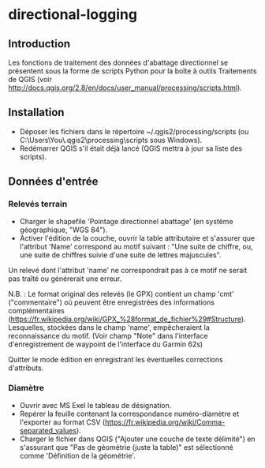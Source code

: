 # directional-logging

## Introduction
Les fonctions de traitement des données d'abattage directionnel se présentent sous la forme de scripts Python pour la boîte à outils Traitements de QGIS (voir http://docs.qgis.org/2.8/en/docs/user_manual/processing/scripts.html).

## Installation
- Déposer les fichiers dans le répertoire ~/.qgis2/processing/scripts (ou C:\Users\You\\.qgis2\processing\scripts sous Windows).
- Redémarrer QGIS s'il était déjà lancé (QGIS mettra à jour sa liste des scripts).

## Données d'entrée

### Relevés terrain

- Charger le shapefile 'Pointage directionnel abattage' (en système géographique, "WGS 84").
- Activer l'édition de la couche, ouvrir la table attributaire et s'assurer que l'attribut 'Name' correspond au motif suivant :
"Une suite de chiffre, ou, une suite de chiffres suivie d'une suite de lettres majuscules".

Un relevé dont l'attribut 'name' ne correspondrait pas à ce motif ne serait pas traîté ou générerait une erreur.

N.B. : Le format original des relevés (le GPX) contient un champ 'cmt' ("commentaire") où peuvent être enregistrées des informations complémentaires (https://fr.wikipedia.org/wiki/GPX_%28format_de_fichier%29#Structure).
Lesquelles, stockées dans le champ 'name', empêcheraient la reconnaissance du motif. (Voir champ "Note" dans l'interface d'enregistrement de waypoint de l'interface du Garmin 62s)

Quitter le mode édition en enregistrant les éventuelles corrections d'attributs.

### Diamètre

- Ouvrir avec MS Exel le tableau de désignation.
- Repérer la feuille contenant la correspondance numéro-diamètre et l'exporter au format CSV (https://fr.wikipedia.org/wiki/Comma-separated_values).
- Charger le fichier dans QGIS ("Ajouter une couche de texte délimité") en s'assurant que "Pas de géométrie (juste la table)" est sélectionné comme 'Définition de la géométrie'.
